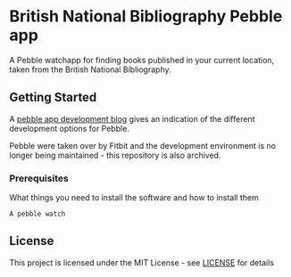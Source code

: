 # British National Bibliography Pebble app

A Pebble watchapp for finding books published in your current location, taken from the British National Bibliography.

## Getting Started

A [pebble app development blog](https://medium.com/@sejoker/pebble-app-development-with-pebble-js-ab9af8c8ce50) gives an indication of the different development options for Pebble.

Pebble were taken over by Fitbit and the development environment is no longer being maintained - this repository is also archived.

### Prerequisites

What things you need to install the software and how to install them

```
A pebble watch
```

## License

This project is licensed under the MIT License - see [LICENSE](LICENSE.md) for details
